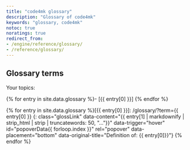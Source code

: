 ```yaml
---
title: "code4mk glossary"
description: "Glossary of code4mk"
keywords: "glossary, code4mk"
notoc: true
noratings: true
redirect_from:
- /engine/reference/glossary/
- /reference/glossary/
---
```

<!--
To edit/add/remove glossary entries, visit the YAML file at:
https://github.com/docker/docker.github.io/blob/master/_data/glossary.yaml

To get a specific entry while writing a page in the docs, enter Liquid text
like so:
{{ site.data.glossary["aufs"] }}
-->
<span id="glossaryMatch" />
<span id="topicMatch" />

## Glossary terms

Your topics:

{% for entry in site.data.glossary %}- [{{ entry[0] }}]
{% endfor %}

{% for entry in site.data.glossary %}[{{ entry[0] }}]: /glossary/?term={{ entry[0] }}
{: class="glossLink" data-content="{{ entry[1] | markdownify | strip_html | strip | truncatewords: 50, "..."}}" data-trigger="hover" id="popoverData{{ forloop.index }}" rel="popover" data-placement="bottom" data-original-title="Definition of: {{ entry[0]}}"}
{% endfor %}
